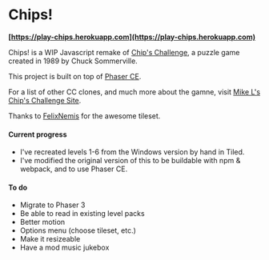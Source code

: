 # Chips!

**[https://play-chips.herokuapp.com](https://play-chips.herokuapp.com)**

Chips! is a WIP Javascript remake of [Chip's Challenge](https://en.wikipedia.org/wiki/Chip%27s_Challenge), a puzzle game created in 1989 by Chuck Sommerville.

This project is built on top of [Phaser CE](http://phaser.io/).

For a list of other CC clones, and much more about the gamne, visit [Mike L's Chip's Challenge Site](http://www.pillowpc2001.net/#clone).

Thanks to [FelixNemis](http://cczone.invisionzone.com/index.php?/files/file/238-felix-challenge/) for the awesome tileset.

#### Current progress

- I've recreated levels 1-6 from the Windows version by hand in Tiled.
- I've modified the original version of this to be buildable with npm & webpack, and to use Phaser CE.

#### To do

- Migrate to Phaser 3
- Be able to read in existing level packs
- Better motion
- Options menu (choose tileset, etc.)
- Make it resizeable
- Have a mod music jukebox
